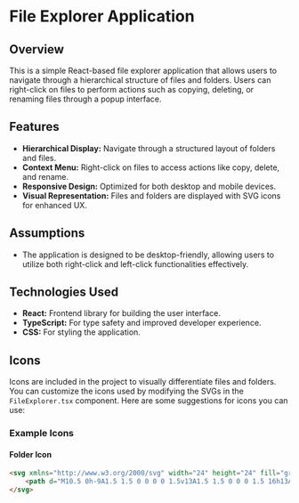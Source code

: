 # File Explorer Application

## Overview
This is a simple React-based file explorer application that allows users to navigate through a hierarchical structure of files and folders. Users can right-click on files to perform actions such as copying, deleting, or renaming files through a popup interface.

## Features
- **Hierarchical Display:** Navigate through a structured layout of folders and files.
- **Context Menu:** Right-click on files to access actions like copy, delete, and rename.
- **Responsive Design:** Optimized for both desktop and mobile devices.
- **Visual Representation:** Files and folders are displayed with SVG icons for enhanced UX.

## Assumptions
- The application is designed to be desktop-friendly, allowing users to utilize both right-click and left-click functionalities effectively.

## Technologies Used
- **React:** Frontend library for building the user interface.
- **TypeScript:** For type safety and improved developer experience.
- **CSS:** For styling the application.

## Icons
Icons are included in the project to visually differentiate files and folders. You can customize the icons used by modifying the SVGs in the `FileExplorer.tsx` component. Here are some suggestions for icons you can use:

### Example Icons
#### Folder Icon
```html
<svg xmlns="http://www.w3.org/2000/svg" width="24" height="24" fill="green" viewBox="0 0 16 16">
    <path d="M10.5 0h-9A1.5 1.5 0 0 0 0 1.5v13A1.5 1.5 0 0 0 1.5 16h13A1.5 1.5 0 0 0 16 14.5v-9a1.5 1.5 0 0 0-1.5-1.5H10.5L9 0z"/>
</svg>

